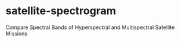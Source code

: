 # satellite-spectrogram
Compare Spectral Bands of Hyperspectral and Multispectral Satellite Missions
